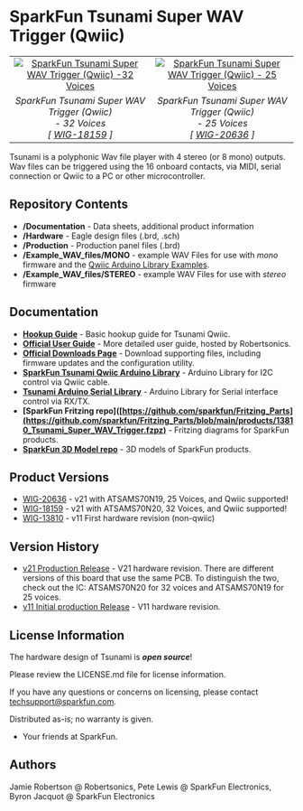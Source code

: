 SparkFun Tsunami Super WAV Trigger (Qwiic)
========================================

<table class="table table-hover table-striped table-bordered">
  <tr align="center">
   <td><a href="https://www.sparkfun.com/products/18159"><img src="https://cdn.sparkfun.com/assets/parts/1/7/4/8/8/18159-SparkFun_Tsunami_Super_WAV_Trigger__Qwiic_-01.jpg" alt="SparkFun Tsunami Super WAV Trigger (Qwiic) -32 Voices"></a></td>
   <td><a href="https://www.sparkfun.com/products/20636"><img src="https://cdn.sparkfun.com//assets/parts/2/0/4/6/9/20636-_WIG_Tsunami_Super_WAV_Trigger-_01.jpg" alt="SparkFun Tsunami Super WAV Trigger (Qwiic) - 25 Voices"></a></td>
  </tr>
  <tr align="center">
   <td><i>SparkFun Tsunami Super WAV Trigger (Qwiic)<br /> - 32 Voices <br />[ <a href="https://www.sparkfun.com/products/18159">WIG-18159</a> ]</i></td>
   <td><i>SparkFun Tsunami Super WAV Trigger (Qwiic)<br /> - 25 Voices <br />[ <a href="https://www.sparkfun.com/products/20636">WIG-20636</a> ]</i></td>
  </tr>
</table>

Tsunami is a polyphonic Wav file player with 4 stereo (or 8 mono) outputs.  Wav files can be triggered using the 16 onboard contacts, via MIDI, serial connection or Qwiic to a PC or other microcontroller.

Repository Contents
-------------------

* **/Documentation** - Data sheets, additional product information
* **/Hardware** - Eagle design files (.brd, .sch)
* **/Production** - Production panel files (.brd)
* **/Example_WAV_files/MONO** - example WAV Files for use with _mono_ firmware and the [Qwiic Arduino Library Examples](https://github.com/sparkfun/SparkFun_Tsunami_Qwiic_Arduino_Library).
* **/Example_WAV_files/STEREO** - example WAV Files for use with _stereo_ firmware

Documentation
--------------
* **[Hookup Guide](https://learn.sparkfun.com/tutorials/tsunami-super-wav-trigger-hookup-guide)** - Basic hookup guide for Tsunami Qwiic.
* **[Official User Guide](http://robertsonics.com/tsunami-user-guide/)** - More detailed user guide, hosted by Robertsonics.
* **[Official Downloads Page](http://robertsonics.com/tsunami-downloads/)** - Download supporting files, including firmware updates and the configuration utility.
* **[SparkFun Tsunami Qwiic Arduino Library](https://github.com/sparkfun/SparkFun_Tsunami_Qwiic_Arduino_Library)** - Arduino Library for I2C control via Qwiic cable.
* **[Tsunami Arduino Serial Library](https://github.com/robertsonics/Tsunami-Arduino-Serial-Library)** - Arduino Library for Serial interface control via RX/TX.
* **[SparkFun Fritzing repo]([https://github.com/sparkfun/Fritzing_Parts](https://github.com/sparkfun/Fritzing_Parts/blob/main/products/13810_Tsunami_Super_WAV_Trigger.fzpz)** - Fritzing diagrams for SparkFun products.
* **[SparkFun 3D Model repo](https://github.com/sparkfun/3D_Models)** - 3D models of SparkFun products.

Product Versions
----------------
* [WIG-20636](https://www.sparkfun.com/products/20636) - v21 with ATSAMS70N19, 25 Voices, and Qwiic supported! 
* [WIG-18159](https://www.sparkfun.com/products/18159) - v21 with ATSAMS70N20, 32 Voices, and Qwiic supported! 
* [WIG-13810](https://www.sparkfun.com/products/13810) - v11 First hardware revision (non-qwiic)

Version History
---------------
* [v21 Production Release](https://github.com/sparkfun/SparkFun_Tsunami_Super_WAV_Trigger_Qwiic/commit/4bed2473d8b69c6fbc46fcfe248d6b1637192635) - V21 hardware revision. There are different versions of this board that use the same PCB. To distinguish the two, check out the IC: ATSAMS70N20 for 32 voices and ATSAMS70N19 for 25 voices.
* [v11 Initial production Release](https://github.com/sparkfun/tsunami/commit/f42b14d72773535e83374cde73f2ca3f25164abb) - V11 hardware revision.

License Information
-------------------

The hardware design of Tsunami is _**open source**_!

Please review the LICENSE.md file for license information.

If you have any questions or concerns on licensing, please contact techsupport@sparkfun.com.

Distributed as-is; no warranty is given.

- Your friends at SparkFun.

Authors
----

Jamie Robertson @ Robertsonics, 
Pete Lewis @ SparkFun Electronics, 
Byron Jacquot @ SparkFun Electronics
